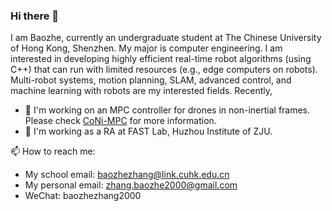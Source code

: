 ### Hi there 👋

<!--
**zhangbaozhe/zhangbaozhe** is a ✨ _special_ ✨ repository because its `README.md` (this file) appears on your GitHub profile.

Here are some ideas to get you started:

- 🔭 I’m currently working on ...
- 🌱 I’m currently learning ...
- 👯 I’m looking to collaborate on ...
- 🤔 I’m looking for help with ...
- 💬 Ask me about ...
- 📫 How to reach me: ...
- 😄 Pronouns: ...
- ⚡ Fun fact: ...
-->

I am Baozhe, currently an undergraduate student at The Chinese University of Hong Kong, Shenzhen. My major is computer engineering. I am interested in developing highly efficient real-time robot algorithms (using C++) that can run with limited resources (e.g., edge computers on robots). Multi-robot systems, motion planning, SLAM, advanced control, and machine learning with robots are my interested fields. Recently, 
- 🔭 I'm working on an MPC controller for drones in non-inertial frames. Please check [CoNi-MPC](https://fast-fire.github.io/CoNi-MPC/) for more information.
- 🌱 I'm working as a RA at FAST Lab, Huzhou Institute of ZJU.  


📫 How to reach me: 
- My school email: baozhezhang@link.cuhk.edu.cn
- My personal email: zhang.baozhe2000@gmail.com
- WeChat: baozhezhang2000


